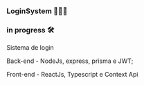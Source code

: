 ### LoginSystem 👩🏾‍💻

### in progress 🛠

Sistema de login 

Back-end - NodeJs, express, prisma e JWT;


Front-end - ReactJs, Typescript e Context Api
